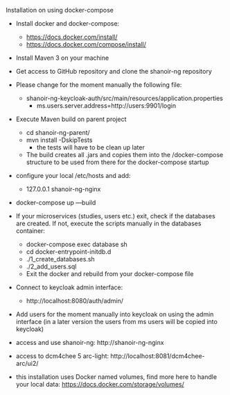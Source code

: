 Installation on using docker-compose

* Install docker and docker-compose:
    * https://docs.docker.com/install/
    * https://docs.docker.com/compose/install/
* Install Maven 3 on your machine
* Get access to GitHub repository and clone the shanoir-ng repository
* Please change for the moment manually the following file:
    * shanoir-ng-keycloak-auth/src/main/resources/application.properties
        * ms.users.server.address=http://users:9901/login
* Execute Maven build on parent project
    * cd shanoir-ng-parent/
    * mvn install -DskipTests
        * the tests will have to be clean up later
    * The build creates all .jars and copies them into the /docker-compose structure to be
used from there for the docker-compose startup
* configure your local /etc/hosts and add:
    * 127.0.0.1       shanoir-ng-nginx
* docker-compose up —build
* If your microservices (studies, users etc.) exit, check if the databases are created. If not, execute the scripts manually in the databases container:
	* docker-compose exec database sh
	* cd docker-entrypoint-initdb.d
	* ./1_create_databases.sh
	* ./2_add_users.sql
	* Exit the docker and rebuild from your docker-compose file
* Connect to keycloak admin interface:
    * http://localhost:8080/auth/admin/
* Add users for the moment manually into keycloak on using the admin interface
(in a later version the users from ms users will be copied into keycloak)
* access and use shanoir-ng: http://shanoir-ng-nginx
* access to dcm4chee 5 arc-light: http://localhost:8081/dcm4chee-arc/ui2/

* this installation uses Docker named volumes, find more here to handle your local data:
https://docs.docker.com/storage/volumes/
